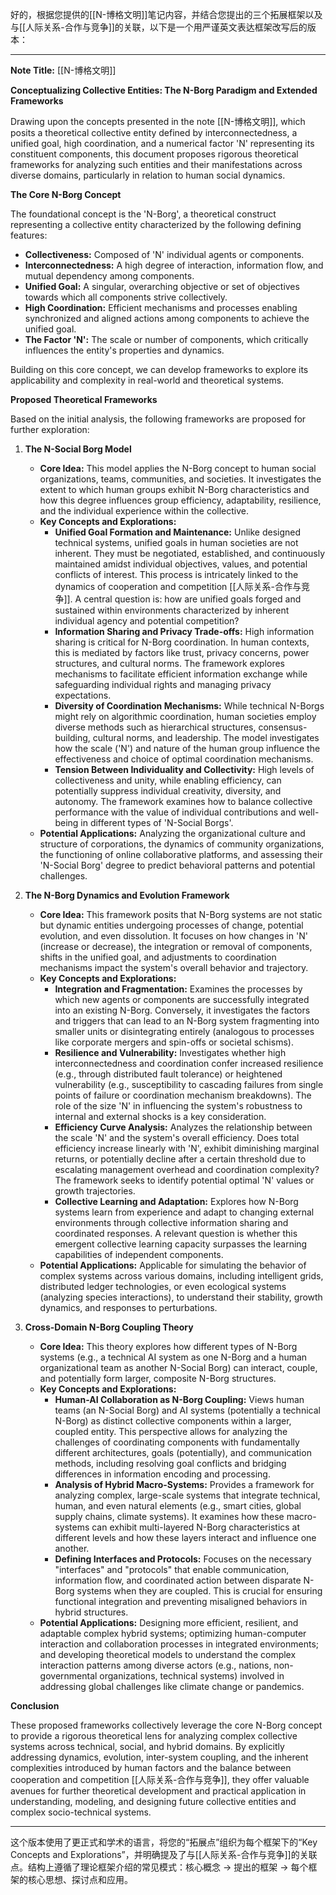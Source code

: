 好的，根据您提供的[[N-博格文明]]笔记内容，并结合您提出的三个拓展框架以及与[[人际关系-合作与竞争]]的关联，以下是一个用严谨英文表达框架改写后的版本：

***

**Note Title:** [[N-博格文明]]

**Conceptualizing Collective Entities: The N-Borg Paradigm and Extended Frameworks**

Drawing upon the concepts presented in the note [[N-博格文明]], which posits a theoretical collective entity defined by interconnectedness, a unified goal, high coordination, and a numerical factor 'N' representing its constituent components, this document proposes rigorous theoretical frameworks for analyzing such entities and their manifestations across diverse domains, particularly in relation to human social dynamics.

**The Core N-Borg Concept**

The foundational concept is the 'N-Borg', a theoretical construct representing a collective entity characterized by the following defining features:

*   **Collectiveness:** Composed of 'N' individual agents or components.
*   **Interconnectedness:** A high degree of interaction, information flow, and mutual dependency among components.
*   **Unified Goal:** A singular, overarching objective or set of objectives towards which all components strive collectively.
*   **High Coordination:** Efficient mechanisms and processes enabling synchronized and aligned actions among components to achieve the unified goal.
*   **The Factor 'N':** The scale or number of components, which critically influences the entity's properties and dynamics.

Building on this core concept, we can develop frameworks to explore its applicability and complexity in real-world and theoretical systems.

**Proposed Theoretical Frameworks**

Based on the initial analysis, the following frameworks are proposed for further exploration:

1.  **The N-Social Borg Model**

    *   **Core Idea:** This model applies the N-Borg concept to human social organizations, teams, communities, and societies. It investigates the extent to which human groups exhibit N-Borg characteristics and how this degree influences group efficiency, adaptability, resilience, and the individual experience within the collective.
    *   **Key Concepts and Explorations:**
        *   **Unified Goal Formation and Maintenance:** Unlike designed technical systems, unified goals in human societies are not inherent. They must be negotiated, established, and continuously maintained amidst individual objectives, values, and potential conflicts of interest. This process is intricately linked to the dynamics of cooperation and competition [[人际关系-合作与竞争]]. A central question is: how are unified goals forged and sustained within environments characterized by inherent individual agency and potential competition?
        *   **Information Sharing and Privacy Trade-offs:** High information sharing is critical for N-Borg coordination. In human contexts, this is mediated by factors like trust, privacy concerns, power structures, and cultural norms. The framework explores mechanisms to facilitate efficient information exchange while safeguarding individual rights and managing privacy expectations.
        *   **Diversity of Coordination Mechanisms:** While technical N-Borgs might rely on algorithmic coordination, human societies employ diverse methods such as hierarchical structures, consensus-building, cultural norms, and leadership. The model investigates how the scale ('N') and nature of the human group influence the effectiveness and choice of optimal coordination mechanisms.
        *   **Tension Between Individuality and Collectivity:** High levels of collectiveness and unity, while enabling efficiency, can potentially suppress individual creativity, diversity, and autonomy. The framework examines how to balance collective performance with the value of individual contributions and well-being in different types of 'N-Social Borgs'.
    *   **Potential Applications:** Analyzing the organizational culture and structure of corporations, the dynamics of community organizations, the functioning of online collaborative platforms, and assessing their 'N-Social Borg' degree to predict behavioral patterns and potential challenges.

2.  **The N-Borg Dynamics and Evolution Framework**

    *   **Core Idea:** This framework posits that N-Borg systems are not static but dynamic entities undergoing processes of change, potential evolution, and even dissolution. It focuses on how changes in 'N' (increase or decrease), the integration or removal of components, shifts in the unified goal, and adjustments to coordination mechanisms impact the system's overall behavior and trajectory.
    *   **Key Concepts and Explorations:**
        *   **Integration and Fragmentation:** Examines the processes by which new agents or components are successfully integrated into an existing N-Borg. Conversely, it investigates the factors and triggers that can lead to an N-Borg system fragmenting into smaller units or disintegrating entirely (analogous to processes like corporate mergers and spin-offs or societal schisms).
        *   **Resilience and Vulnerability:** Investigates whether high interconnectedness and coordination confer increased resilience (e.g., through distributed fault tolerance) or heightened vulnerability (e.g., susceptibility to cascading failures from single points of failure or coordination mechanism breakdowns). The role of the size 'N' in influencing the system's robustness to internal and external shocks is a key consideration.
        *   **Efficiency Curve Analysis:** Analyzes the relationship between the scale 'N' and the system's overall efficiency. Does total efficiency increase linearly with 'N', exhibit diminishing marginal returns, or potentially decline after a certain threshold due to escalating management overhead and coordination complexity? The framework seeks to identify potential optimal 'N' values or growth trajectories.
        *   **Collective Learning and Adaptation:** Explores how N-Borg systems learn from experience and adapt to changing external environments through collective information sharing and coordinated responses. A relevant question is whether this emergent collective learning capacity surpasses the learning capabilities of independent components.
    *   **Potential Applications:** Applicable for simulating the behavior of complex systems across various domains, including intelligent grids, distributed ledger technologies, or even ecological systems (analyzing species interactions), to understand their stability, growth dynamics, and responses to perturbations.

3.  **Cross-Domain N-Borg Coupling Theory**

    *   **Core Idea:** This theory explores how different types of N-Borg systems (e.g., a technical AI system as one N-Borg and a human organizational team as another N-Social Borg) can interact, couple, and potentially form larger, composite N-Borg structures.
    *   **Key Concepts and Explorations:**
        *   **Human-AI Collaboration as N-Borg Coupling:** Views human teams (an N-Social Borg) and AI systems (potentially a technical N-Borg) as distinct collective components within a larger, coupled entity. This perspective allows for analyzing the challenges of coordinating components with fundamentally different architectures, goals (potentially), and communication methods, including resolving goal conflicts and bridging differences in information encoding and processing.
        *   **Analysis of Hybrid Macro-Systems:** Provides a framework for analyzing complex, large-scale systems that integrate technical, human, and even natural elements (e.g., smart cities, global supply chains, climate systems). It examines how these macro-systems can exhibit multi-layered N-Borg characteristics at different levels and how these layers interact and influence one another.
        *   **Defining Interfaces and Protocols:** Focuses on the necessary "interfaces" and "protocols" that enable communication, information flow, and coordinated action between disparate N-Borg systems when they are coupled. This is crucial for ensuring functional integration and preventing misaligned behaviors in hybrid structures.
    *   **Potential Applications:** Designing more efficient, resilient, and adaptable complex hybrid systems; optimizing human-computer interaction and collaboration processes in integrated environments; and developing theoretical models to understand the complex interaction patterns among diverse actors (e.g., nations, non-governmental organizations, technical systems) involved in addressing global challenges like climate change or pandemics.

**Conclusion**

These proposed frameworks collectively leverage the core N-Borg concept to provide a rigorous theoretical lens for analyzing complex collective systems across technical, social, and hybrid domains. By explicitly addressing dynamics, evolution, inter-system coupling, and the inherent complexities introduced by human factors and the balance between cooperation and competition [[人际关系-合作与竞争]], they offer valuable avenues for further theoretical development and practical application in understanding, modeling, and designing future collective entities and complex socio-technical systems.

***

这个版本使用了更正式和学术的语言，将您的“拓展点”组织为每个框架下的“Key Concepts and Explorations”，并明确提及了与[[人际关系-合作与竞争]]的关联点。结构上遵循了理论框架介绍的常见模式：核心概念 -> 提出的框架 -> 每个框架的核心思想、探讨点和应用。